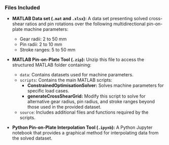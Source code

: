 ### Files Included

- **MATLAB Data set (`.mat` and `.xlsx`):** 
  A data set presenting solved cross-shear ratios and pin rotations over the following multidirectional pin-on-plate machine parameters:
    - Gear radii: 2 to 50 mm
    - Pin radii: 2 to 10 mm 
    - Stroke ranges: 5 to 50 mm 

- **MATLAB Pin-on-Plate Tool (`.zip`):** 
  Unzip this file to access the structured MATLAB folder containing:
  - `data`: Contains datasets used for machine parameters.
  - `scripts`: Contains the main MATLAB scripts:
      - **ConstrainedOptimisationSolver:** Solves machine parameters for specific load cases.
      - **generateCrossShearGrid:** Modify this script to solve for alternative gear radius, pin radius, and stroke ranges beyond those used in the provided dataset.
  - `source`: Includes additional files and functions required by the scripts.

- **Python Pin-on-Plate Interpolation Tool (`.ipynb`):** 
   A Python Jupyter notebook that provides a graphical method for interpolating data from the solved dataset.

